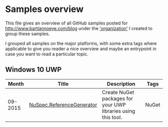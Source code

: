 
# Samples overview

This file gives an overview of all GitHub samples posted for http://www.bartlannoeye.com/blog under the ['organization'](https://github.com/bartlannoeye-com) I created to group these samples.

I grouped all samples on the major platforms, with some extra tags where applicable to give you reader a nice overview and maybe an entrypoint in case you want to read a particular topic.

## Windows 10 UWP

|Month  |Title|Description|Tags|
|-------|-----|-----------|----|
|09-2015|[NuSpec.ReferenceGenerator][1]|Create NuGet packages for your UWP libraries using this tool.|NuGet|



[1]: https://github.com/bartlannoeye-com/2015-09-NuspecReferenceGenerator